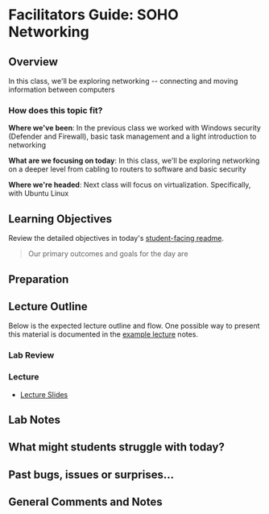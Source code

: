 # Facilitators Guide: SOHO Networking 

## Overview

In this class, we'll be exploring networking -- connecting and moving information between computers

### How does this topic fit?

**Where we've been**:
In the previous class we worked with Windows security (Defender and Firewall), basic task management and a light introduction to networking

**What are we focusing on today**:
In this class, we'll be exploring networking on a deeper level from cabling to routers to software and basic security

**Where we're headed**:
Next class will focus on virtualization. Specifically, with Ubuntu Linux

## Learning Objectives

Review the detailed objectives in today's [student-facing readme](../README.md).

> Our primary outcomes and goals for the day are

## Preparation

## Lecture Outline

Below is the expected lecture outline and flow. One possible way to present this material is documented in the [example lecture](../LECTURE-NOTES.md) notes.

### Lab Review

### Lecture

- [Lecture Slides](https://docs.google.com/presentation/d/1FTvLBqTwUawfWWQa_PYcKbEvll3JFMDe0yQ8o7Xuz9w/edit?usp=sharing)

## Lab Notes

## What might students struggle with today?

## Past bugs, issues or surprises...

## General Comments and Notes
